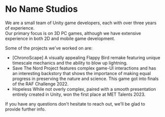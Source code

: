 # No Name Studios<br/>

We are a small team of Unity game developers, each with over three years of experience.<br/>
Our primary focus is on 3D PC games, although we have extensive experience in both 2D and mobile game development.<br/>

Some of the projects we've worked on are:
- [ChronoScape]
A visually appealing Flappy Bird remake featuring unique timescale mechanics and the ability to blow up lightning.
- Save The Nord
Project features complex game-UI interactions and has an interesting backstory that shows the importance of making equal progress in preserving the nature and science.
This game got into finals of the RAF Challenge 2022.
- Hopeless
While not overly complex, paired with a smooth presentation entirely created in Unity, won the first place at MET Talents 2023.

If you have any questions don't hesitate to reach out, we'll be glad to provide further info.

